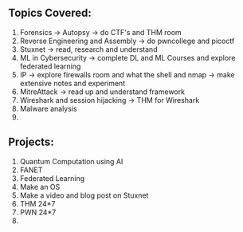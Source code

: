 ## Topics Covered:
1. Forensics -> Autopsy     -> do CTF's and THM room
2. Reverse Engineering and Assembly   -> do pwncollege and picoctf
3. Stuxnet    -> read, research and understand
4. ML in Cybersecurity    -> complete DL and ML Courses and explore federated learning
5. IP   -> explore firewalls room and what the shell and nmap -> make extensive notes and experiment
6. MitreAttack -> read up and understand framework
7. Wireshark and session hijacking -> THM for Wireshark
8. Malware analysis
9. 


## Projects:
1. Quantum Computation using AI
2. FANET
3. Federated Learning
4. Make an OS
5. Make a video and blog post on Stuxnet
6. THM 24*7
7. PWN 24*7
8. 
